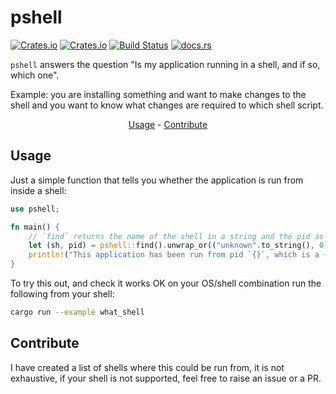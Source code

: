 <!-- markdownlint-configure-file {
  "MD033": false,
  "MD041": false
} -->

# pshell

[![Crates.io](https://img.shields.io/crates/l/pshell)](https://github.com/a1ecbr0wn/pshell/blob/main/LICENSE) [![Crates.io](https://img.shields.io/crates/v/pshell)](https://crates.io/crates/pshell) [![Build Status](https://github.com/a1ecbr0wn/pshell/workflows/CI%20Build/badge.svg)](https://github.com/a1ecbr0wn/pshell/actions/workflows/build.yml) [![docs.rs](https://img.shields.io/docsrs/pshell)](https://docs.rs/pshell)

`pshell` answers the question "Is my application running in a shell, and if so, which one".

Example: you are installing something and want to make changes to the shell and you want to know what changes are required to which shell script.

<div align="center">

[Usage](#usage) - [Contribute](#contribute)

</div>

## Usage

Just a simple function that tells you whether the application is run from inside a shell:

``` rust
use pshell;

fn main() {
    // `find` returns the name of the shell in a string and the pid as a u32
    let (sh, pid) = pshell::find().unwrap_or(("unknown".to_string(), 0));
    println!("This application has been run from pid `{}`, which is a {} shell", pid, sh);
}
```

To try this out, and check it works OK on your OS/shell combination run the following from your shell:

``` bash
cargo run --example what_shell
```

## Contribute

I have created a list of shells where this could be run from, it is not exhaustive, if your shell is not supported, feel free to raise an issue or a PR.
